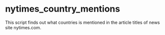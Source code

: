 # nytimes_country_mentions
This script finds out what countries is mentioned in the article titles of news site nytimes.com.
